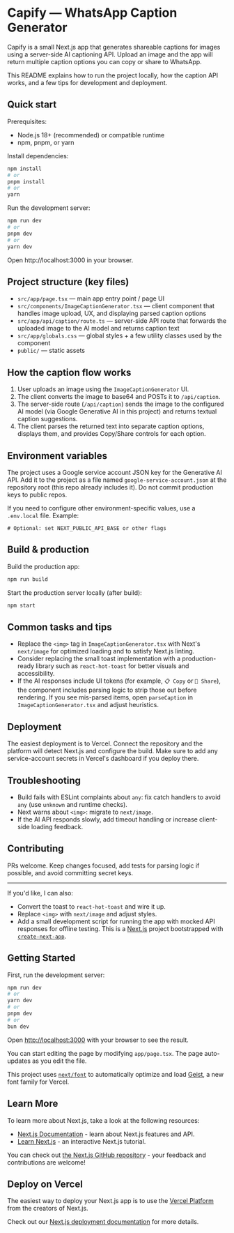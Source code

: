# Capify — WhatsApp Caption Generator

Capify is a small Next.js app that generates shareable captions for images using a server-side AI captioning API. Upload an image and the app will return multiple caption options you can copy or share to WhatsApp.

This README explains how to run the project locally, how the caption API works, and a few tips for development and deployment.

## Quick start

Prerequisites:
- Node.js 18+ (recommended) or compatible runtime
- npm, pnpm, or yarn

Install dependencies:

```bash
npm install
# or
pnpm install
# or
yarn
```

Run the development server:

```bash
npm run dev
# or
pnpm dev
# or
yarn dev
```

Open http://localhost:3000 in your browser.

## Project structure (key files)

- `src/app/page.tsx` — main app entry point / page UI
- `src/components/ImageCaptionGenerator.tsx` — client component that handles image upload, UX, and displaying parsed caption options
- `src/app/api/caption/route.ts` — server-side API route that forwards the uploaded image to the AI model and returns caption text
- `src/app/globals.css` — global styles + a few utility classes used by the component
- `public/` — static assets

## How the caption flow works

1. User uploads an image using the `ImageCaptionGenerator` UI.
2. The client converts the image to base64 and POSTs it to `/api/caption`.
3. The server-side route (`/api/caption`) sends the image to the configured AI model (via Google Generative AI in this project) and returns textual caption suggestions.
4. The client parses the returned text into separate caption options, displays them, and provides Copy/Share controls for each option.

## Environment variables

The project uses a Google service account JSON key for the Generative AI API. Add it to the project as a file named `google-service-account.json` at the repository root (this repo already includes it). Do not commit production keys to public repos.

If you need to configure other environment-specific values, use a `.env.local` file. Example:

```env
# Optional: set NEXT_PUBLIC_API_BASE or other flags
```

## Build & production

Build the production app:

```bash
npm run build
```

Start the production server locally (after build):

```bash
npm start
```

## Common tasks and tips

- Replace the `<img>` tag in `ImageCaptionGenerator.tsx` with Next's `next/image` for optimized loading and to satisfy Next.js linting.
- Consider replacing the small toast implementation with a production-ready library such as `react-hot-toast` for better visuals and accessibility.
- If the AI responses include UI tokens (for example, `📋 Copy` or `💬 Share`), the component includes parsing logic to strip those out before rendering. If you see mis-parsed items, open `parseCaption` in `ImageCaptionGenerator.tsx` and adjust heuristics.

## Deployment

The easiest deployment is to Vercel. Connect the repository and the platform will detect Next.js and configure the build. Make sure to add any service-account secrets in Vercel's dashboard if you deploy there.

## Troubleshooting

- Build fails with ESLint complaints about `any`: fix catch handlers to avoid `any` (use `unknown` and runtime checks).
- Next warns about `<img>`: migrate to `next/image`.
- If the AI API responds slowly, add timeout handling or increase client-side loading feedback.

## Contributing

PRs welcome. Keep changes focused, add tests for parsing logic if possible, and avoid committing secret keys.

---
If you'd like, I can also:
- Convert the toast to `react-hot-toast` and wire it up.
- Replace `<img>` with `next/image` and adjust styles.
- Add a small development script for running the app with mocked API responses for offline testing.
This is a [Next.js](https://nextjs.org) project bootstrapped with [`create-next-app`](https://nextjs.org/docs/app/api-reference/cli/create-next-app).

## Getting Started

First, run the development server:

```bash
npm run dev
# or
yarn dev
# or
pnpm dev
# or
bun dev
```

Open [http://localhost:3000](http://localhost:3000) with your browser to see the result.

You can start editing the page by modifying `app/page.tsx`. The page auto-updates as you edit the file.

This project uses [`next/font`](https://nextjs.org/docs/app/building-your-application/optimizing/fonts) to automatically optimize and load [Geist](https://vercel.com/font), a new font family for Vercel.

## Learn More

To learn more about Next.js, take a look at the following resources:

- [Next.js Documentation](https://nextjs.org/docs) - learn about Next.js features and API.
- [Learn Next.js](https://nextjs.org/learn) - an interactive Next.js tutorial.

You can check out [the Next.js GitHub repository](https://github.com/vercel/next.js) - your feedback and contributions are welcome!

## Deploy on Vercel

The easiest way to deploy your Next.js app is to use the [Vercel Platform](https://vercel.com/new?utm_medium=default-template&filter=next.js&utm_source=create-next-app&utm_campaign=create-next-app-readme) from the creators of Next.js.

Check out our [Next.js deployment documentation](https://nextjs.org/docs/app/building-your-application/deploying) for more details.
